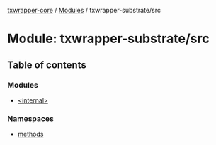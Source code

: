 [txwrapper-core](../README.md) / [Modules](../modules.md) / txwrapper-substrate/src

# Module: txwrapper-substrate/src

## Table of contents

### Modules

- [\<internal\>](txwrapper_substrate_src._internal_.md)

### Namespaces

- [methods](txwrapper_substrate_src.methods.md)
